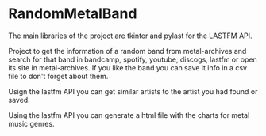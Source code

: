 # RandomMetalBand

The main libraries of the project are tkinter and pylast for the LASTFM API.

Project to get the information of a random band from metal-archives and search for that band in bandcamp, spotify, youtube, discogs, lastfm or open its site in metal-archives. If you like the band you can save it info in a csv file to don't forget about them.

Usign the lastfm API you can get similar artists to the artist you had found or saved.

Using the lastfm API you can generate a html file with the charts for metal music genres.
